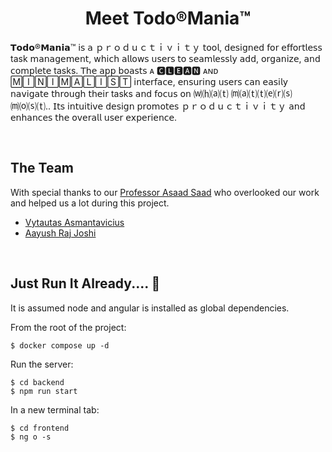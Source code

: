 # <div align="center">Meet Todo®Mania™</div>

𝗧𝗼𝗱𝗼®𝗠𝗮𝗻𝗶𝗮™ 𝗂𝗌 𝖺 ｐｒｏｄｕｃｔｉｖｉｔｙ 𝗍𝗈𝗈𝗅, 𝖽𝖾𝗌𝗂𝗀𝗇𝖾𝖽 𝖿𝗈𝗋 𝖾𝖿𝖿𝗈𝗋𝗍𝗅𝖾𝗌𝗌 task 𝗆𝖺𝗇𝖺𝗀𝖾𝗆𝖾𝗇𝗍, 𝗐𝗁𝗂𝖼𝗁 𝖺𝗅𝗅𝗈𝗐𝗌 𝗎𝗌𝖾𝗋𝗌 𝗍𝗈 𝗌𝖾𝖺𝗆𝗅𝖾𝗌𝗌𝗅𝗒 𝖺𝖽𝖽, 𝗈𝗋𝗀𝖺𝗇𝗂𝗓𝖾, 𝖺𝗇𝖽 𝖼𝗈𝗆𝗉𝗅𝖾𝗍𝖾 tasks. 𝖳𝗁𝖾 𝖺𝗉𝗉 𝖻𝗈𝖺𝗌𝗍𝗌 ᴀ 🅲🅻🅴🅰🅽 ᴀɴᴅ 🄼🄸🄽🄸🄼🄰🄻🄸🅂🅃 𝗂𝗇𝗍𝖾𝗋𝖿𝖺𝖼𝖾, 𝖾𝗇𝗌𝗎𝗋𝗂𝗇𝗀 𝗎𝗌𝖾𝗋𝗌 𝖼𝖺𝗇 𝖾𝖺𝗌𝗂𝗅𝗒 𝗇𝖺𝗏𝗂𝗀𝖺𝗍𝖾 𝗍𝗁𝗋𝗈𝗎𝗀𝗁 𝗍𝗁𝖾𝗂𝗋 tasks 𝖺𝗇𝖽 𝖿𝗈𝖼𝗎𝗌 𝗈𝗇 ⒲⒣⒜⒯ ⒨⒜⒯⒯⒠⒭⒮ ⒨⒪⒮⒯.. 𝖨𝗍𝗌 𝗂𝗇𝗍𝗎𝗂𝗍𝗂𝗏𝖾 𝖽𝖾𝗌𝗂𝗀𝗇 𝗉𝗋𝗈𝗆𝗈𝗍𝖾𝗌 ｐｒｏｄｕｃｔｉｖｉｔｙ 𝖺𝗇𝖽 𝖾𝗇𝗁𝖺𝗇𝖼𝖾𝗌 𝗍𝗁𝖾 𝗈𝗏𝖾𝗋𝖺𝗅𝗅 𝗎𝗌𝖾𝗋 𝖾𝗑𝗉𝖾𝗋𝗂𝖾𝗇𝖼𝖾.


<br>

## The Team

With special thanks to our [Professor Asaad Saad](https://github.com/asaadsaad) who overlooked our work and helped us a lot during this project.

* [Vytautas Asmantavicius](https://github.com/vytaux)
* [Aayush Raj Joshi](https://github.com/1Aayush3)

<br>

## Just Run It Already.... 🥱

It is assumed node and angular is installed as global dependencies.  

From the root of the project:

    $ docker compose up -d
     
Run the server:

    $ cd backend
    $ npm run start

In a new terminal tab:

    $ cd frontend
    $ ng o -s
